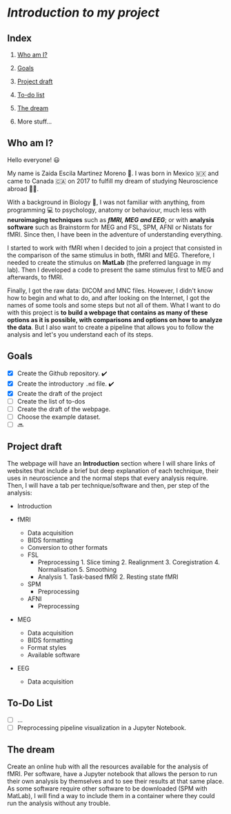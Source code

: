 # *Introduction to my project*

## **Index**

1. [Who am I?](#who-am-i)

2. [Goals](#goals)

3. [Project draft](#project-draft)

4. [To-do list](#to-do-list)

5. [The dream](#the-dream)

6. More stuff...

## **Who am I?**

Hello everyone! :smiley:

My name is Zaida Escila Martinez Moreno :woman:. I was born in Mexico :mexico: and came to Canada :canada: on 2017 to fulfill my dream of studying Neuroscience abroad :woman_scientist:.

With a background in Biology :panda_face:, I was not familiar with anything, from programming :computer: to psychology, anatomy or behaviour, much less with **neuroimaging techniques** such as **_fMRI, MEG and EEG_**; or with **analysis software** such as Brainstorm for MEG and FSL, SPM, AFNI or Nistats for fMRI. Since then, I have been in the adventure of understanding everything.

I started to work with fMRI when I decided to join a project that consisted in the comparison of the same stimulus in both, fMRI and MEG. Therefore, I needed to create the stimulus on **MatLab** (the preferred language in my lab). Then I developed a code to present the same stimulus first to MEG and afterwards, to fMRI.

Finally, I got the raw data: DICOM and MNC files. However, I didn't know how to begin and what to do, and after looking on the Internet, I got the names of some tools and some steps but not all of them. What I want to do with this project is **to build a webpage that contains as many of these options as it is possible, with comparisons and options on how to analyze the data**. But I also want to create a pipeline that allows you to follow the analysis and let's you understand each of its steps.

## **Goals**

- [x] Create the Github repository. :heavy_check_mark:
- [x] Create the introductory `.md` file. :heavy_check_mark:
- [x] Create the draft of the project
- [ ] Create the list of to-dos
- [ ] Create the draft of the webpage.
- [ ] Choose the example dataset.
- [ ] :soon:

## **Project draft**

The webpage will have an **Introduction** section where I will share links of websites that include a brief but deep explanation of each technique, their uses in neuroscience and the normal steps that every analysis require.
Then, I will have a tab per technique/software and then, per step of the analysis:

- Introduction

- fMRI
  - Data acquisition
  - BIDS formatting
  - Conversion to other formats
  - FSL
    - Preprocessing
          1. Slice timing
          2. Realignment
          3. Coregistration
          4. Normalisation
          5. Smoothing
    - Analysis
          1. Task-based fMRI
          2. Resting state fMRI
  - SPM
    - Preprocessing
  - AFNI
    - Preprocessing

- MEG
  - Data acquisition
  - BIDS formatting
  - Format styles
  - Available software

- EEG
  - Data acquisition

## **To-Do List**

- [ ] ...
- [ ] Preprocessing pipeline visualization in a Jupyter Notebook.

## **The dream**

Create an online hub with all the resources available for the analysis of fMRI. Per software, have a Jupyter notebook that allows the person to run their own analysis by themselves and to see their results at that same place. As some software require other software to be downloaded (SPM with MatLab), I will find a way to include them in a container where they could run the analysis without any trouble.
